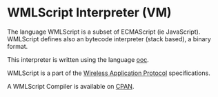 
WMLScript Interpreter (VM)
==========================

The language WMLScript is a subset of ECMAScript (ie JavaScript).
WMLScript defines also an bytecode interpreter (stack based), a binary
format.

This interpreter is written using the language [ooc](http://ooc-lang.org/).

WMLScript is a part of the [Wireless Application Protocol](
http://www.openmobilealliance.org/Technical/Affiliates.aspx) specifications.

A WMLScript Compiler is available on [CPAN](
http://search.cpan.org/~perrad/WAP-wmls/).
